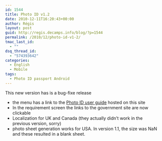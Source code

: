 ```yaml
---
id: 1544
title: Photo ID v1.2
date: 2010-12-11T16:20:43+00:00
author: Régis
layout: post
guid: http://regis.decamps.info/blog/?p=1544
permalink: /2010/12/photo-id-v1-2/
tmac_last_id:
  - ""
dsq_thread_id:
  - "574393642"
categories:
  - English
  - Mobile
tags:
  - Photo ID passport Android
---
```

This new version has is a bug-fixe release

  * the menu has a link to the [Photo ID user guide](http://regis.decamps.info/blog/projects/photo-id-android/#userguide) hosted on this site
  * In the requirement screen the links to the government site are now clickable
  * Localization for UK and Canada (they actually didn&rsquo;t work in the previous version, sorry)
  * photo sheet generation works for USA. In version 1.1, the size was NaN and these resulted in a blank sheet.